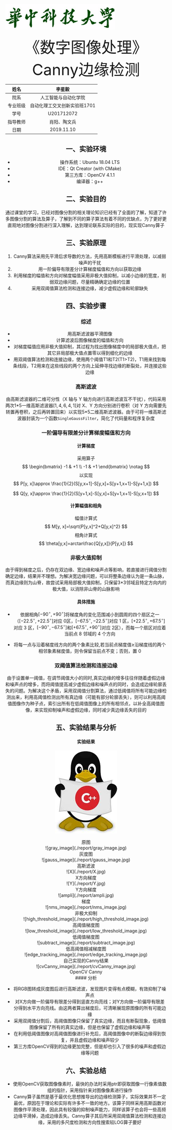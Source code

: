 ![hust3](../pictures/hust3.png)







<center><font size=12>《数字图像处理》</font><center>
<center><font size=12>Canny边缘检测</font></center>







|   姓名   |            李星毅            |
| :------: | :--------------------------: |
|   院系   |     人工智能与自动化学院     |
| 专业班级 | 自动化理工交叉创新实验班1701 |
|   学号   |          U201712072          |
| 指导教师 |         肖阳、陶文兵         |
|   日期   |          2019.11.10          |







## 一、实验环境

- 操作系统：Ubuntu 18.04 LTS
- IDE：Qt Creator (with CMake)
- 第三方库：OpenCV 4.1.1
- 编译器：g++

## 二、实验目的

通过课堂的学习，已经对图像分割的相关理论知识已经有了全面的了解，知道了许多图像分割的算法及算子，了解到不同的算子算法有着不同的优缺点，为了更好更直观地对图像分割进行深入理解，达到理论联系实际的目的，现实现Canny算子

## 三、实验原理

1. Canny算法采用先平滑后求导数的方法，先用高斯模板进行平滑处理，以减弱噪声的干扰
2. 用一阶偏导有限差分计算梯度幅值和方向以获取边缘
3. 利用梯度的幅值和方向对梯度幅值采用非极大值抑制，以减小边缘的宽度，削弱双边缘问题，尽量精确确定边缘的位置
4. 采用双阈值算法检测和连接边缘，减少虚假边缘和轮廓缺失

## 四、实验步骤

### 综述
- 用高斯滤波器平滑图像
- 计算滤波后图像梯度的幅值和方向
- 对梯度幅值应用非极大值抑制，其过程为找出图像梯度中的局部极大值点，把其它非局部极大值点置零以得到细化的边缘
- 用双阈值算法检测和连接边缘，使用两个阈值T1和T2(T1>T2)，T1用来找到每条线段，T2用来在这些线段的两个方向上延伸寻找边缘的断裂处，并连接这些边缘


### 高斯滤波

由高斯滤波器的二维可分性（X 轴与 Y 轴方向进行高斯滤波互不干扰），代码采用两次1\*5一维高斯滤波器$[1, 4, 6, 4, 1]$对 X、Y 方向分别进行卷积（对 Y 方向需要先转置再卷积，之后再转置回来）以实现5*5二维高斯滤波器。由于可将一维高斯滤波器封装为一个函数`SingleGaussFilter`，简化了代码量和程序复杂度

### 一阶偏导有限差分计算梯度幅值和方向

#### 计算梯度

采用算子
$$
\begin{bmatrix}
	-1 & +1 \\
    -1 & +1
\end{bmatrix} \notag
$$
以实现
$$
P[y, x]\approx \frac{1}{2}(S[y,x+1]-S[y,x]+S[y+1,x+1]-S[y+1,x])
$$

$$
Q[y, x]\approx \frac{1}{2}(S[y+1,x]-S[y,x]+S[y+1,x+1]-S[y,x+1])
$$

#### 计算幅值和相角

幅值计算式
$$
M[y, x]=\sqrt{P[y,x]^2+Q[y,x]^2}
$$
相角计算式
$$
\theta[y,x]=arctan\frac{Q[y,x]}{P[y,x]}
$$

### 非极大值抑制

由于得到梯度之后，仍存在双边缘、宽边缘和噪声点等影响，若直接进行阈值分割确定边缘，结果并不理想。为解决宽边缘问题，可以将整条边缘认为是一条山脉，而真边缘则为山脊，故尝试采用局部极大值抑制，只保留3*3邻域且特定方向内的极大值，以消除非山脊的山脉影响

#### 具体措施

- 依据相角$[-90^\circ,+90^\circ]$将梯度角的变化范围减小到圆周的四个扇区之一（$[-22.5^\circ,+22.5^\circ]$对应 0区，$[-67.5^\circ,-22.5^\circ]$对应 1 区，$[+22.5^\circ,+67.5^\circ]$对应 3 区，$[-90^\circ,-67.5^\circ]$和$[+67.5^\circ,+90^\circ]$对应 2区），而每一个扇区对应着当前点 8 邻域的 4 个方向

- 将每一点与沿着梯度线方向的两个象素比较,若当前点梯度值$\geq$沿梯度线的两个相邻象素梯度值，则令保留当前点不变；否则，置 0 

### 双阈值算法检测和连接边缘

由于设置单一阈值，在调节阈值大小的同时,真实边缘的增多往往伴随着虚假边缘和噪声点的增多，而将阈值提高减少虚假边缘和噪声点的同时，会造成边缘轮廓丢失的问题。为解决这个矛盾，采用双阈值分割算法，通过低阈值将所有可能边缘检测出来，利用高阈值检测出所有真边缘（可能有部分轮廓丢失），则可以利用高阈值图像作为种子点，索引出所有在低阈值图像上的所有相邻点，以补全高阈值图像，来实现抑制噪声和虚假边缘，同时减少真边缘丢失的目的



## 五、实验结果与分析

#### 实验结果

![c++](./src/c++.jpeg)

<center>原图</center>
![gray_image](./report/gray_image.jpg)

<center>灰度图</center>
![gauss_image](./report/gauss_image.jpg)

<center>高斯滤波</center>
![X](./report/X.jpg)

<center>X方向梯度</center>
![Y](./report/Y.jpg)

<center>Y方向梯度</center>
![ampli](./report/ampli.jpg)

<center>梯度</center>
![nms_image](./report/nms_image.jpg)

<center>非极大抑制</center>
![high_threshold_image](./report/high_threshold_image.jpg)

<center>高阈值梯度图</center>
![low_threshold_image](./report/low_threshold_image.jpg)

<center>低阈值梯度图</center>
![subtract_image](./report/subtract_image.jpg)

<center>低高阈值相减梯度图</center>
![edge_tracking_image](./report/edge_tracking_image.jpg)

<center>自己实现的Canny结果</center>
![cvCanny_image](./report/cvCanny_image.jpg)

<center>OpenCV Canny</center>
#### 分析

- 将RGB图转成灰度图后进行高斯滤波，发现图片变得有点模糊，有效抑制了噪声点
- 对X方向做一阶偏导有限差分得到竖直方向亮线；对Y方向做一阶偏导有限差分得到水平方向亮线。由这两者算出梯度后，可清晰展现原图像的所有可能边缘
- 采用双阈值分割后，高阈值图像只保留了真实边缘，而且有断裂现象，低阈值图像保留了所有的真实边缘，但是也保留了虚假边缘和噪声等
- 在利用低阈值图像对高阈值图像进行补充后，高阈值图像中的断裂边缘得到恢复，并且虚假边缘和噪声较少
- 第三方库OpenCV得到的边缘更加完整，但是却也引入了很多的噪声和虚假边缘等问题

## 六、实验总结

- 使用OpenCV获取图像像素时，最快的办法时采用ptr即获取图像一行像素值数组的指针，采用指针来对图像像素进行操作
- Canny算子虽然是基于最优化思想推导出的边缘检测算子，实际效果并不一定最优，原因在于理论和实际有许多不一致的地方。该算子同样采用高斯函数对图像作平滑处理，因此具有较强的抑制噪声能力，同样该算子也会将一些高频边缘平滑掉，造成边缘丢失。Canny算子其后所采用双阈值算法检测和连接边缘，采用的多尺度检测和方向性搜索较LOG算子要好